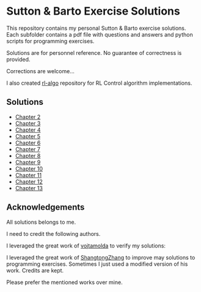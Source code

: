# Sutton & Barto Exercise Solutions

This repository contains my personal Sutton & Barto exercise solutions. Each subfolder contains a pdf file with questions and answers and python scripts for programming exercises.   

Solutions are for personnel reference. No guarantee of correctness is provided. 

Corrections are welcome...

I also created  [rl-algo](https://github.com/habanoz/rl-algo) repository for RL Control algorithm implementations.

## Solutions

* [Chapter 2](chapter02/exercises2.pdf)
* [Chapter 3](chapter03/exercises3.pdf)
* [Chapter 4](chapter04/exercises4.pdf)
* [Chapter 5](chapter05/exercises5.pdf)
* [Chapter 6](chapter06/exercises6.pdf)
* [Chapter 7](chapter07/exercises7.pdf)
* [Chapter 8](chapter08/exercises8.pdf)
* [Chapter 9](chapter09/exercises9.pdf)
* [Chapter 10](chapter10/exercises10.pdf)
* [Chapter 11](chapter11/exercises11.pdf)
* [Chapter 12](chapter12/exercises12.pdf)
* [Chapter 13](chapter13/exercises13.pdf)


## Acknowledgements

All solutions belongs to me. 

I need to credit the following authors.

I leveraged the great work of [vojtamolda](
https://github.com/vojtamolda/reinforcement-learning-an-introduction) to verify my solutions:


I leveraged the great work of [ShangtongZhang](https://github.com/ShangtongZhang/reinforcement-learning-an-introduction) to improve may solutions to programming exercises. Sometimes I just used a modified version of his work. Credits are kept.

Please prefer the mentioned works over mine. 
